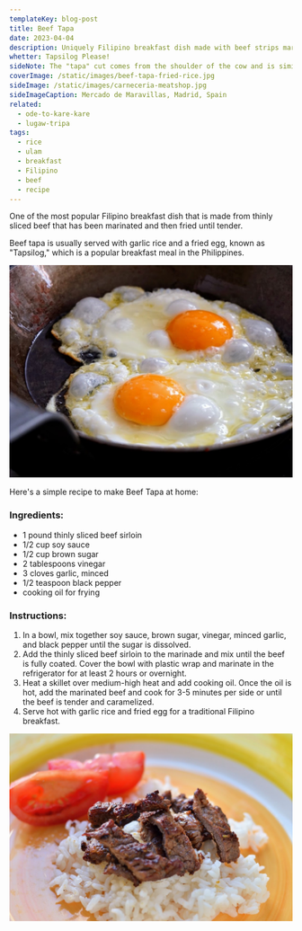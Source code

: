 ```yaml
---
templateKey: blog-post
title: Beef Tapa
date: 2023-04-04
description: Uniquely Filipino breakfast dish made with beef strips marinated in spiced sauce then sun-dried to packed flavors to penetrate and preserve the meat.
whetter: Tapsilog Please!
sideNote: The "tapa" cut comes from the shoulder of the cow and is similar to the chuck or shoulder blade roast. This cut is typically a tougher cut of beef that is best suited for the chewy texture of beef tapa. 
coverImage: /static/images/beef-tapa-fried-rice.jpg
sideImage: /static/images/carneceria-meatshop.jpg
sideImageCaption: Mercado de Maravillas, Madrid, Spain
related: 
  - ode-to-kare-kare
  - lugaw-tripa
tags:
  - rice
  - ulam
  - breakfast
  - Filipino
  - beef
  - recipe
---
```

One of the most popular Filipino breakfast dish that is made from thinly sliced beef that has been marinated and then fried until tender. 

Beef tapa is usually served with garlic rice and a fried egg, known as "Tapsilog," which is a popular breakfast meal in the Philippines.

![Frying sunny-side up eggs](/static/images/sunny-side-eggs.jpg)

Here's a simple recipe to make Beef Tapa at home:

### Ingredients:

- 1 pound thinly sliced beef sirloin
- 1/2 cup soy sauce
- 1/2 cup brown sugar
- 2 tablespoons vinegar
- 3 cloves garlic, minced
- 1/2 teaspoon black pepper
- cooking oil for frying

### Instructions:

1. In a bowl, mix together soy sauce, brown sugar, vinegar, minced garlic, and black pepper until the sugar is dissolved.
2. Add the thinly sliced beef sirloin to the marinade and mix until the beef is fully coated. Cover the bowl with plastic wrap and marinate in the refrigerator for at least 2 hours or overnight.
3. Heat a skillet over medium-high heat and add cooking oil. Once the oil is hot, add the marinated beef and cook for 3-5 minutes per side or until the beef is tender and caramelized.
4. Serve hot with garlic rice and fried egg for a traditional Filipino breakfast.

![Beef tapa served on a plate with rice and fresh tomato](/static/images/beef-tapa-plate.jpg)


